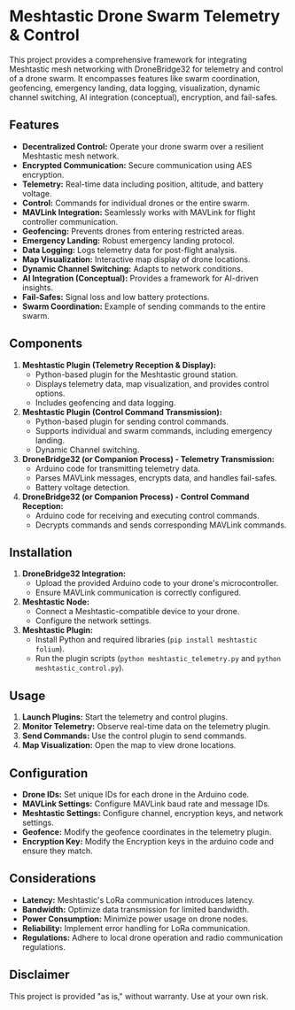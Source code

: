 # Meshtastic Drone Swarm Telemetry & Control

This project provides a comprehensive framework for integrating Meshtastic mesh networking with DroneBridge32 for telemetry and control of a drone swarm. It encompasses features like swarm coordination, geofencing, emergency landing, data logging, visualization, dynamic channel switching, AI integration (conceptual), encryption, and fail-safes.

## Features

* **Decentralized Control:** Operate your drone swarm over a resilient Meshtastic mesh network.
* **Encrypted Communication:** Secure communication using AES encryption.
* **Telemetry:** Real-time data including position, altitude, and battery voltage.
* **Control:** Commands for individual drones or the entire swarm.
* **MAVLink Integration:** Seamlessly works with MAVLink for flight controller communication.
* **Geofencing:** Prevents drones from entering restricted areas.
* **Emergency Landing:** Robust emergency landing protocol.
* **Data Logging:** Logs telemetry data for post-flight analysis.
* **Map Visualization:** Interactive map display of drone locations.
* **Dynamic Channel Switching:** Adapts to network conditions.
* **AI Integration (Conceptual):** Provides a framework for AI-driven insights.
* **Fail-Safes:** Signal loss and low battery protections.
* **Swarm Coordination:** Example of sending commands to the entire swarm.

## Components

1.  **Meshtastic Plugin (Telemetry Reception & Display):**
    * Python-based plugin for the Meshtastic ground station.
    * Displays telemetry data, map visualization, and provides control options.
    * Includes geofencing and data logging.
2.  **Meshtastic Plugin (Control Command Transmission):**
    * Python-based plugin for sending control commands.
    * Supports individual and swarm commands, including emergency landing.
    * Dynamic Channel switching.
3.  **DroneBridge32 (or Companion Process) - Telemetry Transmission:**
    * Arduino code for transmitting telemetry data.
    * Parses MAVLink messages, encrypts data, and handles fail-safes.
    * Battery voltage detection.
4.  **DroneBridge32 (or Companion Process) - Control Command Reception:**
    * Arduino code for receiving and executing control commands.
    * Decrypts commands and sends corresponding MAVLink commands.

## Installation

1.  **DroneBridge32 Integration:**
    * Upload the provided Arduino code to your drone's microcontroller.
    * Ensure MAVLink communication is correctly configured.
2.  **Meshtastic Node:**
    * Connect a Meshtastic-compatible device to your drone.
    * Configure the network settings.
3.  **Meshtastic Plugin:**
    * Install Python and required libraries (`pip install meshtastic folium`).
    * Run the plugin scripts (`python meshtastic_telemetry.py` and `python meshtastic_control.py`).

## Usage

1.  **Launch Plugins:** Start the telemetry and control plugins.
2.  **Monitor Telemetry:** Observe real-time data on the telemetry plugin.
3.  **Send Commands:** Use the control plugin to send commands.
4.  **Map Visualization:** Open the map to view drone locations.

## Configuration

* **Drone IDs:** Set unique IDs for each drone in the Arduino code.
* **MAVLink Settings:** Configure MAVLink baud rate and message IDs.
* **Meshtastic Settings:** Configure channel, encryption keys, and network settings.
* **Geofence:** Modify the geofence coordinates in the telemetry plugin.
* **Encryption Key:** Modify the Encryption keys in the arduino code and ensure they match.

## Considerations

* **Latency:** Meshtastic's LoRa communication introduces latency.
* **Bandwidth:** Optimize data transmission for limited bandwidth.
* **Power Consumption:** Minimize power usage on drone nodes.
* **Reliability:** Implement error handling for LoRa communication.
* **Regulations:** Adhere to local drone operation and radio communication regulations.

## Disclaimer

This project is provided "as is," without warranty. Use at your own risk.
